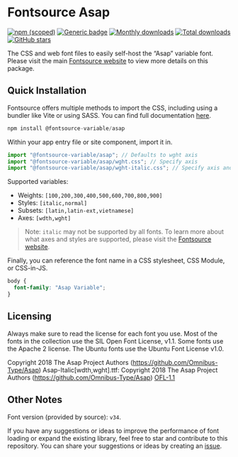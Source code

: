 # Fontsource Asap

[![npm (scoped)](https://img.shields.io/npm/v/@fontsource-variable/asap?color=brightgreen)](https://www.npmjs.com/package/@fontsource-variable/asap) [![Generic badge](https://img.shields.io/badge/fontsource-passing-brightgreen)](https://github.com/fontsource/fontsource) [![Monthly downloads](https://badgen.net/npm/dm/@fontsource-variable/asap)](https://github.com/fontsource/fontsource) [![Total downloads](https://badgen.net/npm/dt/@fontsource-variable/asap)](https://github.com/fontsource/fontsource) [![GitHub stars](https://img.shields.io/github/stars/fontsource/fontsource.svg?style=social&label=Star)](https://github.com/fontsource/fontsource/stargazers)

The CSS and web font files to easily self-host the “Asap” variable font. Please visit the main [Fontsource website](https://fontsource.org/fonts/asap) to view more details on this package.

## Quick Installation

Fontsource offers multiple methods to import the CSS, including using a bundler like Vite or using SASS. You can find full documentation [here](https://fontsource.org/docs/getting-started/introduction).

```javascript
npm install @fontsource-variable/asap
```

Within your app entry file or site component, import it in.

```javascript
import "@fontsource-variable/asap"; // Defaults to wght axis
import "@fontsource-variable/asap/wght.css"; // Specify axis
import "@fontsource-variable/asap/wght-italic.css"; // Specify axis and style
```

Supported variables:
- Weights: `[100,200,300,400,500,600,700,800,900]`
- Styles: `[italic,normal]`
- Subsets: `[latin,latin-ext,vietnamese]`
- Axes: `[wdth,wght]`

> Note: `italic` may not be supported by all fonts. To learn more about what axes and styles are supported, please visit the [Fontsource website](https://fontsource.org/fonts/asap).

Finally, you can reference the font name in a CSS stylesheet, CSS Module, or CSS-in-JS.

```css
body {
  font-family: "Asap Variable";
}
```

## Licensing
Always make sure to read the license for each font you use. Most of the fonts in the collection use the SIL Open Font License, v1.1. Some fonts use the Apache 2 license. The Ubuntu fonts use the Ubuntu Font License v1.0.

Copyright 2018 The Asap Project Authors (https://github.com/Omnibus-Type/Asap) Asap-Italic[wdth,wght].ttf: Copyright 2018 The Asap Project Authors (https://github.com/Omnibus-Type/Asap)
[OFL-1.1](https://openfontlicense.org)

## Other Notes
Font version (provided by source): `v34`.

If you have any suggestions or ideas to improve the performance of font loading or expand the existing library, feel free to star and contribute to this repository. You can share your suggestions or ideas by creating an [issue](https://github.com/fontsource/fontsource/issues).